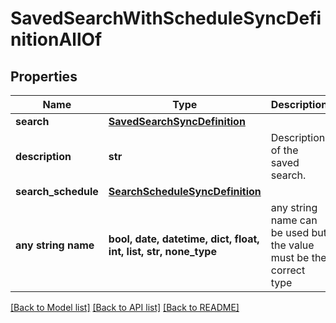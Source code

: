 # SavedSearchWithScheduleSyncDefinitionAllOf


## Properties
Name | Type | Description | Notes
------------ | ------------- | ------------- | -------------
**search** | [**SavedSearchSyncDefinition**](SavedSearchSyncDefinition.md) |  | 
**description** | **str** | Description of the saved search. | 
**search_schedule** | [**SearchScheduleSyncDefinition**](SearchScheduleSyncDefinition.md) |  | [optional] 
**any string name** | **bool, date, datetime, dict, float, int, list, str, none_type** | any string name can be used but the value must be the correct type | [optional]

[[Back to Model list]](../README.md#documentation-for-models) [[Back to API list]](../README.md#documentation-for-api-endpoints) [[Back to README]](../README.md)


